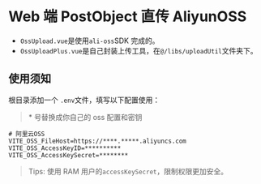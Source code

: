 # Web 端 PostObject 直传 AliyunOSS

- `OssUpload.vue`是使用`ali-oss`SDK 完成的。
- `OssUploadPlus.vue`是自己封装上传工具，在`@/libs/uploadUtil`文件夹下。

## 使用须知

根目录添加一个 `.env`文件，填写以下配置使用：

> \* 号替换成你自己的 oss 配置和密钥

```env
# 阿里云OSS
VITE_OSS_FileHost=https://****.*****.aliyuncs.com
VITE_OSS_AccessKeyID=**********
VITE_OSS_AccessKeySecret=********
```

> Tips: 使用 RAM 用户的`accessKeySecret`，限制权限更加安全。
